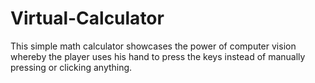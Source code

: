 # Virtual-Calculator
This simple math calculator showcases the power of computer vision whereby the player uses his hand to press the keys instead of manually pressing or clicking anything.
